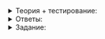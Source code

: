 <details>
<summary>Теория + тестирование:</summary>

# Сравнение, копирование и присваивание

В прошлом уроке вы реализовали поддержку STL-совместимых итераторов. Теперь можно обходить элементы списка и проводить над ними различные манипуляции. В частности, вам стал доступен широкий спектр стандартных алгоритмов, принимающих прямые и входные итераторы. Например,  `std::find`:

```cpp
int main() {
    using namespace std;
    SingleLinkedList<int> numbers;
    ...
    if (const auto it = std::find(numbers.cbegin(), numbers.cend(), 42); it != numbers.cend()) {
        cout << "The list contains 42"s << endl;
    } else {
        cout << "The list doesn't contain 42"s << endl;
    }
}

```

В этом уроке сделаем использование списка более удобным. Вы реализуете:

-   поддержку сравнения списков,
-   конструирование списка с указанием содержимого,
-   обмен содержимого списков,
-   копирование и присваивание.

### Сравнение списков

Содержимое стандартных контейнеров, таких как  `vector`, можно сравнивать, используя операции  `==`,  `!=`,  `>=`,  `<=`,  `>`,  `<`, когда эти операции определены для их элементов.

Два контейнера одного типа считаются равными, когда их размеры равны и в них содержатся равные элементы. Теперь, когда список поддерживает итераторы, реализовать операцию  `==`  можно, применив алгоритм  `std::equal`.

Операция  `<`  возвращает  `true`, когда левый список лексикографически предшествует правому списку. Её можно реализовать, используя алгоритм  [`std::lexicographical_compare`](https://en.cppreference.com/w/cpp/algorithm/lexicographical_compare). Например, список  `{1, 2, 3}`  лексикографически предшествует спискам  `{1, 2, 4}`,  `{1, 3}`  и  `{1, 2, 3, 1}`.

Остальные операции можем реализовать на основе  `==`  и  `<`. Например, выражение  `list1 > list2`  эквивалентно  `list2 < list1`, а  `list1 <= list2`  — противоположно  `list2 < list1`.

### Обмен содержимого списков

У многих классов стандартной библиотеки есть метод  `swap`, обменивающий состояние объекта с другим объектом того же типа без выбрасывания исключений. Функция  `swap`  лежит в основе идиомы copy-and-swap и помогает писать код, устойчивый к исключениям. Когда разработаете метод  `swap`  в классе  `SingleLinkedList`, вам станет проще реализовать надёжное конструирование, копирование и присваивание односвязных списков.

Реализовать метод  `swap`  довольно просто. Элементы списка хранятся в динамической памяти, а сам список хранит лишь адрес своего первого элемента и размер. Чтобы обменять содержимое двух списков, надо обменять размеры списков и указатели на первые элементы.

![1.png](https://github.com/AYglazk0v/practicum_Cpp_developer/blob/main/sprint6/%D0%9E%D0%B4%D0%BD%D0%BE%D1%81%D0%B2%D1%8F%D0%B7%D0%BD%D1%8B%D0%B9_%D1%81%D0%BF%D0%B8%D1%81%D0%BE%D0%BA/%D0%A1%D1%80%D0%B0%D0%B2%D0%BD%D0%B5%D0%BD%D0%B8%D0%B5_%D0%BA%D0%BE%D0%BF%D0%B8%D1%80%D0%BE%D0%B2%D0%B0%D0%BD%D0%B8%D0%B5_%D0%B8_%D0%BF%D1%80%D0%B8%D1%81%D0%B2%D0%B0%D0%B8%D0%B2%D0%B0%D0%BD%D0%B8%D0%B5/img/1.png?raw=true)

_Процесс обмена содержимого списков_

Такой обмен выполняется за время O(1), не требует выделения динамической памяти и не выбрасывает исключений.

Для удобства реализуем шаблонную функцию  `swap`, использующую метод  `swap`. Она позволит без лишнего копирования и выбрасывания исключений обменивать содержимое двух списков, как это делает  `std::swap`. Для каждого из стандартных контейнеров есть специализированная версия функции  `swap`, основанная на вызове метода  `swap`  соответствующего контейнера:

```cpp
template <typename Type>
class SingleLinkedList {
public:
    // Обменивает содержимое списков за время O(1)
    void swap(SingleLinkedList& other) noexcept {...}
    ...
};

template <typename Type>
void swap(SingleLinkedList<Type>& lhs, SingleLinkedList<Type>& rhs) noexcept {
    lhs.swap(rhs);
}

int main() {
    SingleLinkedList<int> list_1;
    SingleLinkedList<int> list_2;
    ...
    swap(list_1, list_2);
}

```

----------

Если функцию  `swap`  декларировать в h-файле, нужно ли её реализацию выносить в cpp-файл?

-   Да, иначе программа не скомпонуется.
    
-   Нет, реализации должны быть там же, где и декларации.
    
-   Нет, так как функция шаблонная.
    

Декларация шаблонной функции должна быть доступна при её настройке, поэтому шаблонные функции нужно размещать в h-файле. Если вам заранее известен перечень всех возможных специализаций, тело функции можно разместить в cpp-файле, явно указывая, какие специализации потребуются.

### Создание списка из std::initializer_list

Стандартные контейнеры поддерживают свою инициализацию путём передачи набора элементов напрямую в конструктор:

```cpp
#include <cassert>
#include <vector>

using namespace std;

int main() {
    vector<int> numbers{10, 20, 30, 40, 50};
    assert(numbers.size() == 5u);
    assert(numbers[2] == 30);
}

```

Это не какая-нибудь магия, доступная только классам стандартной библиотеки. Компилятор, встречая список элементов внутри фигурных скобок, конструирует экземпляр класса  [`std::initializer_list`](https://en.cppreference.com/w/cpp/utility/initializer_list). Применив этот легковесный шаблонный класс, можно получить доступ к созданному списку элементов. Один из конструкторов класса  `vector`  принимает параметр типа  `initializer_list`  и конструирует вектор, содержащий копию элементов переданного списка. Подобный конструктор есть и у других классов стандартной библиотеки.

`initializer_list`  имеет методы  `size`,  `begin`  и  `end`. Они позволяют узнать его размер и перебрать элементы списка инициализации:

```cpp
#include <initializer_list>
#include <cassert>

int main() {
    std::initializer_list<int> items = {2, 3, 4};
    
    assert(items.size() == 3);
    
    int sum = 0;
    for (auto item : items) {
        sum += item;
    }
    assert(sum == 9);
    
    auto it = items.begin();
    int product = 1;
    while (it != items.end()) {
        product *= *it;
        ++it;
    }
    assert(product == 24);
}

```

Добавим классу  `SingleLinkedList`  конструктор, принимающий  `initializer_list`, и сможем совместить инициализацию списка с наполнением его элементами.

![2.png](https://github.com/AYglazk0v/practicum_Cpp_developer/blob/main/sprint6/%D0%9E%D0%B4%D0%BD%D0%BE%D1%81%D0%B2%D1%8F%D0%B7%D0%BD%D1%8B%D0%B9_%D1%81%D0%BF%D0%B8%D1%81%D0%BE%D0%BA/%D0%A1%D1%80%D0%B0%D0%B2%D0%BD%D0%B5%D0%BD%D0%B8%D0%B5_%D0%BA%D0%BE%D0%BF%D0%B8%D1%80%D0%BE%D0%B2%D0%B0%D0%BD%D0%B8%D0%B5_%D0%B8_%D0%BF%D1%80%D0%B8%D1%81%D0%B2%D0%B0%D0%B8%D0%B2%D0%B0%D0%BD%D0%B8%D0%B5/img/2.png?raw=true)

_`initializer_list`  и список, который из него сконструирован_

```cpp
template <typename Type>
class SingleLinkedList {
public:
    SingleLinkedList(std::initializer_list<Type> values) {...}
    ...
};

int main() {
    SingleLinkedList<int> list{1, 2, 3, 4};
    assert(list.GetSize() == 4);
    assert(*list.begin() == 1);
}

```

`initializer_list`  принимают по значению, так как это легковесный объект. При его копировании не происходит глубокое копирование элементов.

### Копирование списка

Как вы наверняка догадались, сгенерированный компилятором конструктор копирования для класса  `SingleLinkedList`  не подойдёт. Копия будет использовать те же узлы, что и оригинальный список, и при разрушении одного из списков указатель на первый узел второго списка станет невалидным, что приведёт к неопределённому поведению. Точь-в-точь как у осьминогов со сросшимися щупальцами. А это значит, что для односвязного списка нужен пользовательский конструктор копирования, который создаст копию элементов исходного списка.

Конструктор копирования важно сделать безопасным к возникновению исключений — их выбрасывание во время работы не должно приводить к утечкам памяти и неопределённому поведению. Ещё следует помнить, что при выбрасывании исключения во время конструирования объекта деструктор создаваемого объекта вызван не будет.

Один из самых простых способов сделать надёжный конструктор копирования — применить идиому copy-and-swap:

-   Создать внутри конструктора копирования временный односвязный список и последовательно скопировать внутрь него элементы исходного списка. Если на этом этапе будет выброшено исключение, деструктор временного списка освободит память от его элементов.
-   Когда временный список будет содержать копию исходного списка, останется использовать метод  `swap`  и обменять состояние текущего экземпляра класса и временного списка.

```cpp
template <typename Type>
class SingleLinkedList {
public:
    SingleLinkedList(const SingleLinkedList& other) {
        // Сначала надо удостовериться, что текущий список пуст
        assert(size_ == 0 && head_.next_node == nullptr);

        SingleLinkedList tmp;
        
        /* скопировать внутрь tmp элементы other */

        // После того как элементы скопированы, обмениваем данные текущего списка и tmp
        swap(tmp);
        // Теперь tmp пуст, а текущий список содержит копию элементов other
    }
    ...
};

```

Чтобы написать надёжный код на C++, используйте идиому RAII. С ней код будет ещё и более простым, так как своевременный вызов деструктора обеспечивается компилятором.

Вы встречались с этой идиомой ранее, когда писали профилировщик. Идиома RAII заключается в том, что время жизни ресурса неразрывно связывается со временем жизни объекта — в конструкторе происходит получение ресурса, а в деструкторе — освобождение.

Здесь владение элементами списка временно поручается локальной переменной  `tmp`. Так копируемые элементы списка будут находиться под управлением этой переменной, пока не совершится операция обмена.

Вы ещё вернётесь к подробному изучению идиомы RAII в будущих спринтах, а пока рекомендуем ознакомиться с ней здесь:  [https://en.cppreference.com/w/cpp/language/raii](https://en.cppreference.com/w/cpp/language/raii)

При конструировании односвязного списка на основе  `initializer_list`  также пригодится идиома copy-and-swap.

### Присваивание списка

Операцию присваивания, последнюю из «Правила трёх»‎, можно легко и надёжно реализовать, применив идиому copy-and-swap:

-   Проверьте, не выполняется присваивание списка самому себе, сравнив адреса левого и правого аргументов операции присваивания.
-   Сконструируйте временную копию правого аргумента. Выбрасывание исключения на этом этапе никак не повлияет на состояние текущего объекта (левый аргумент операции присваивания).
-   Используйте метод  `swap`, чтобы обменять содержимое временной копии и текущего объекта. Операция  `swap`  исключений не выбрасывает и выполняется быстро. Временная копия будет содержать предыдущее значение левого аргумента, а текущий экземпляр — копию правого аргумента операции присваивания.
-   При выходе из операции  `=`  временный объект будет разрушен, освободив память от предыдущего содержимого списка.

</details>

<details>
<summary>Ответы:</summary>

# Ответы на задания


Если функцию  `swap`  декларировать в h-файле, нужно ли её реализацию выносить в cpp-файл?

-   **(-)**  Да, иначе программа не скомпонуется.
    
-   **(-)**  Нет, реализации должны быть там же, где и декларации.
    
-   **(+)**  Нет, так как функция шаблонная.

</details>

<details>
<summary>Задание:</summary>

## Задание

Реализуйте в классе односвязного списка следующий функционал:

-   Операции сравнения  `==`,  `!=`,  `<`,  `>`,  `<=`,  `>=`;
-   Обмен содержимого двух списков с использованием метода  `swap`  и шаблонной функции  `swap`;
-   Конструирование односвязного списка на основе  `initializer_list`. Последовательность элементов созданного списка и  `initializer_list`  должна быть одинаковой;
-   Надёжные конструктор копирования и операцию присваивания. Операция присваивания должна обеспечивать строгую гарантию безопасности исключений. Если в процессе присваивания будет выброшено исключение, содержимое левого аргумента операции присваивания должно остаться без изменений.

Сигнатура добавляемых операций:

```cpp
template <typename Type>
class SingleLinkedList {
public:
    SingleLinkedList(std::initializer_list<Type> values) {
        // Реализуйте конструктор самостоятельно
    }

    SingleLinkedList(const SingleLinkedList& other) {
        // Реализуйте конструктор самостоятельно
    }

    SingleLinkedList& operator=(const SingleLinkedList& rhs) {
        // Реализуйте присваивание самостоятельно
        return *this;
    }

    // Обменивает содержимое списков за время O(1)
    void swap(SingleLinkedList& other) noexcept {
        // Реализуйте обмен содержимого списков самостоятельно
    }

private:
    // Фиктивный узел, используется для вставки "перед первым элементом"
    Node head_;
    size_t size_ = 0;
};

template <typename Type>
void swap(SingleLinkedList<Type>& lhs, SingleLinkedList<Type>& rhs) noexcept {
    // Реализуйте обмен самостоятельно
}

template <typename Type>
bool operator==(const SingleLinkedList<Type>& lhs, const SingleLinkedList<Type>& rhs) {
    // Заглушка. Реализуйте сравнение самостоятельно
    return true;
}

template <typename Type>
bool operator!=(const SingleLinkedList<Type>& lhs, const SingleLinkedList<Type>& rhs) {
    // Заглушка. Реализуйте сравнение самостоятельно
    return true;
}

template <typename Type>
bool operator<(const SingleLinkedList<Type>& lhs, const SingleLinkedList<Type>& rhs) {
    // Заглушка. Реализуйте сравнение самостоятельно
    return true;
}

template <typename Type>
bool operator<=(const SingleLinkedList<Type>& lhs, const SingleLinkedList<Type>& rhs) {
    // Заглушка. Реализуйте сравнение самостоятельно
    return true;
}

template <typename Type>
bool operator>(const SingleLinkedList<Type>& lhs, const SingleLinkedList<Type>& rhs) {
    // Заглушка. Реализуйте сравнение самостоятельно
    return true;
}

template <typename Type>
bool operator>=(const SingleLinkedList<Type>& lhs, const SingleLinkedList<Type>& rhs) {
    // Заглушка. Реализуйте сравнение самостоятельно
    return true;
}

```

Пример использования и тесты:

```cpp
#include <cassert>
#include <cstddef>
#include <iterator>
#include <string>
#include <utility>

template <typename Type>
class SingleLinkedList {...};

// Эта функция проверяет работу класса SingleLinkedList
void Test3() {
    // Проверка списков на равенство и неравенство
    {
        SingleLinkedList<int> list_1;
        list_1.PushFront(1);
        list_1.PushFront(2);

        SingleLinkedList<int> list_2;
        list_2.PushFront(1);
        list_2.PushFront(2);
        list_2.PushFront(3);

        SingleLinkedList<int> list_1_copy;
        list_1_copy.PushFront(1);
        list_1_copy.PushFront(2);

        SingleLinkedList<int> empty_list;
        SingleLinkedList<int> another_empty_list;

        // Список равен самому себе
        assert(list_1 == list_1);
        assert(empty_list == empty_list);

        // Списки с одинаковым содержимым равны, а с разным - не равны
        assert(list_1 == list_1_copy);
        assert(list_1 != list_2);
        assert(list_2 != list_1);
        assert(empty_list == another_empty_list);
    }

    // Обмен содержимого списков
    {
        SingleLinkedList<int> first;
        first.PushFront(1);
        first.PushFront(2);

        SingleLinkedList<int> second;
        second.PushFront(10);
        second.PushFront(11);
        second.PushFront(15);

        const auto old_first_begin = first.begin();
        const auto old_second_begin = second.begin();
        const auto old_first_size = first.GetSize();
        const auto old_second_size = second.GetSize();

        first.swap(second);

        assert(second.begin() == old_first_begin);
        assert(first.begin() == old_second_begin);
        assert(second.GetSize() == old_first_size);
        assert(first.GetSize() == old_second_size);

        // Обмен при помощи функции swap
        {
            using std::swap;

            // В отсутствие пользовательской перегрузки будет вызвана функция std::swap, которая
            // выполнит обмен через создание временной копии
            swap(first, second);

            // Убеждаемся, что используется не std::swap, а пользовательская перегрузка

            // Если бы обмен был выполнен с созданием временной копии,
            // то итератор first.begin() не будет равен ранее сохранённому значению,
            // так как копия будет хранить свои узлы по иным адресам
            assert(first.begin() == old_first_begin);
            assert(second.begin() == old_second_begin);
            assert(first.GetSize() == old_first_size);
            assert(second.GetSize() == old_second_size);
        }
    }

    // Инициализация списка при помощи std::initializer_list
    {
        SingleLinkedList<int> list{1, 2, 3, 4, 5};
        assert(list.GetSize() == 5);
        assert(!list.IsEmpty());
        assert(std::equal(list.begin(), list.end(), std::begin({1, 2, 3, 4, 5})));
    }

    // Лексикографическое сравнение списков
    {
        using IntList = SingleLinkedList<int>;

        assert((IntList{1, 2, 3} < IntList{1, 2, 3, 1}));
        assert((IntList{1, 2, 3} <= IntList{1, 2, 3}));
        assert((IntList{1, 2, 4} > IntList{1, 2, 3}));
        assert((IntList{1, 2, 3} >= IntList{1, 2, 3}));
    }

    // Копирование списков
    {
        const SingleLinkedList<int> empty_list{};
        // Копирование пустого списка
        {
            auto list_copy(empty_list);
            assert(list_copy.IsEmpty());
        }

        SingleLinkedList<int> non_empty_list{1, 2, 3, 4};
        // Копирование непустого списка
        {
            auto list_copy(non_empty_list);

            assert(non_empty_list.begin() != list_copy.begin());
            assert(list_copy == non_empty_list);
        }
    }

    // Присваивание списков
    {
        const SingleLinkedList<int> source_list{1, 2, 3, 4};

        SingleLinkedList<int> receiver{5, 4, 3, 2, 1};
        receiver = source_list;
        assert(receiver.begin() != source_list.begin());
        assert(receiver == source_list);
    }

    // Вспомогательный класс, бросающий исключение после создания N-копии
    struct ThrowOnCopy {
        ThrowOnCopy() = default;
        explicit ThrowOnCopy(int& copy_counter) noexcept
            : countdown_ptr(&copy_counter) {
        }
        ThrowOnCopy(const ThrowOnCopy& other)
            : countdown_ptr(other.countdown_ptr)  //
        {
            if (countdown_ptr) {
                if (*countdown_ptr == 0) {
                    throw std::bad_alloc();
                } else {
                    --(*countdown_ptr);
                }
            }
        }
        // Присваивание элементов этого типа не требуется
        ThrowOnCopy& operator=(const ThrowOnCopy& rhs) = delete;
        // Адрес счётчика обратного отсчёта. Если не равен nullptr, то уменьшается при каждом копировании.
        // Как только обнулится, конструктор копирования выбросит исключение
        int* countdown_ptr = nullptr;
    };

    // Безопасное присваивание списков
    {
        SingleLinkedList<ThrowOnCopy> src_list;
        src_list.PushFront(ThrowOnCopy{});
        src_list.PushFront(ThrowOnCopy{});
        auto thrower = src_list.begin();
        src_list.PushFront(ThrowOnCopy{});

        int copy_counter = 0;  // при первом же копировании будет выброшего исключение
        thrower->countdown_ptr = &copy_counter;

        SingleLinkedList<ThrowOnCopy> dst_list;
        dst_list.PushFront(ThrowOnCopy{});
        int dst_counter = 10;
        dst_list.begin()->countdown_ptr = &dst_counter;
        dst_list.PushFront(ThrowOnCopy{});

        try {
            dst_list = src_list;
            // Ожидается исключение при присваивании
            assert(false);
        } catch (const std::bad_alloc&) {
            // Проверяем, что состояние списка-приёмника не изменилось
            // при выбрасывании исключений
            assert(dst_list.GetSize() == 2);
            auto it = dst_list.begin();
            assert(it != dst_list.end());
            assert(it->countdown_ptr == nullptr);
            ++it;
            assert(it != dst_list.end());
            assert(it->countdown_ptr == &dst_counter);
            assert(dst_counter == 10);
        } catch (...) {
            // Других типов исключений не ожидается
            assert(false);
        }
    }
}

int main() {
    Test3();
}

```

### Ограничения

Инкремент и разыменование итератора, ссылающегося на позицию за последним элементом списка, — недопустимые операции. Очистка или разрушение списка делают невалидными его итераторы. Любые операции над невалидным итератором, кроме естественного вызова деструктора, тоже недопустимы. Гарантируется, что тренажёр не будет совершать таких операций. Не усложняйте класс списка и итератора, чтобы выявить ситуации некорректного использования итераторов.

### Что отправлять на проверку

В решении должен быть шаблонный класс  `SingleLinkedList`  с перегруженными операциями, функцией  `swap`  и нужными для их работы директивами  `#include`. Функция  `main`  игнорируется.

### Как будет тестироваться ваш код

Сохраните сигнатуры всех публичных методов класса  `SingleLinkedList`, его итераторов и операций неизменными, чтобы код скомпилировался без ошибок.

### Подсказка

У конструктора копирования и конструктора из  `std::initializer_list`  есть нечто общее — и тот, и другой принимают на вход объект, у которого есть итераторы  `begin`  и  `end`. Эти итераторы задают диапазон элементов, которые надо скопировать. Если вынести инициализацию списка элементами из переданного диапазона итераторов в отдельный шаблонный метод, избавитесь от дублирования кода.

</details>
